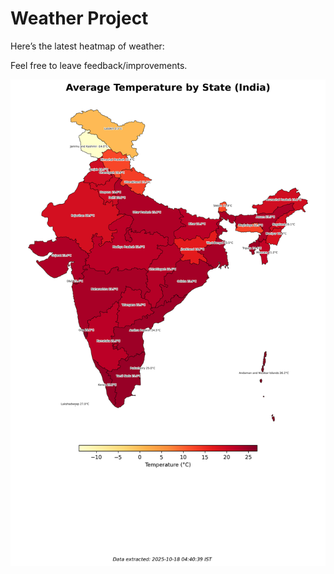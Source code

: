 # Weather Project

Here’s the latest heatmap of weather:

Feel free to leave feedback/improvements.

![India Heatmap](docs/assets/india_heatmap.png?v=F2CCF2)
